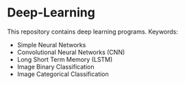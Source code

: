 # Deep-Learning
This repository contains deep learning programs.
Keywords:
- Simple Neural Networks
- Convolutional Neural Networks (CNN)
- Long Short Term Memory (LSTM)
- Image Binary Classification
- Image Categorical Classification
